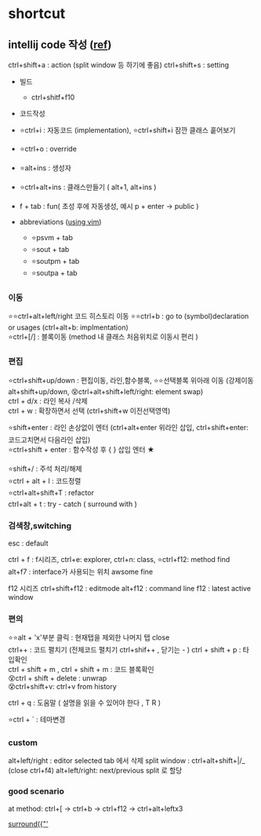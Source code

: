 # shortcut

## intellij code 작성  ([ref](https://ifuwanna.tistory.com/241))
ctrl+shift+a : action (split window 등 하기에 좋음)
ctrl+shift+s : setting


- 빌드 
  - ctrl+shitf+f10


-  코드작성
  - ⭐ctrl+i : 자동코드 (implementation), ⭐ctrl+shift+i 잠깐 클래스 훝어보기  
  - ⭐ctrl+o : override  
  - ⭐alt+ins : 생성자  

  - ⭐ctrl+alt+ins : 클래스만들기 ( alt+1, alt+ins )

  - f + tab : fun( 초성 후에 자동생성, 예시 p + enter -> public )  

  - abbreviations ([using vim](https://stackoverflow.com/questions/44718146/vim-have-incorrect-cursor))   
    - ⭐psvm + tab  
    - ⭐sout + tab  
    - ⭐soutpm + tab  
    - ⭐soutpa + tab  


### 이동
⭐⭐ctrl+alt+left/right 코드 히스토리 이동
⭐⭐ctrl+b : go to (symbol)declaration or usages (ctrl+alt+b: implmentation)   
⭐ctrl+\[/\] : 블록이동 (method 내 클래스 처음위치로 이동시 편리 )

### 편집
⭐ctrl+shift+up/down : 편집이동, 라인,함수블록, 
⭐⭐선택블록 위아래 이동 (강제이동 alt+shift+up/down, 😵ctrl+alt+shift+left/right: element swap)  
ctrl + d/x              : 라인 복사 /삭제   
ctrl + w                : 확장하면서 선택 (ctrl+shift+w 이전선택영역)  

⭐shift+enter           : 라인 손상없이 엔터 (ctrl+alt+enter 위라인 삽입, ctrl+shift+enter: 코드고치면서 다음라인 삽입)  
⭐ctrl+shift + enter     : 함수작성 후 { } 삽입 엔터 ★   

⭐shift+/               : 주석 처리/해제  
⭐ctrl + alt + l : 코드정렬   
⭐ctrl+alt+shift+T : refactor   
ctrl+alt + t         : try - catch ( surround with )  

### 검색창,switching
esc : default

ctrl + f :  f시리즈, ctrl+e: explorer, ctrl+n: class, ⭐ctrl+f12: method find  
alt+f7   : interface가 사용되는 위치 awsome fine

f12 시리즈
ctrl+shift+f12 : editmode
alt+f12 : command line
f12 : latest active window


### 편의
⭐⭐alt + 'x'부분 클릭 : 현재탭을 제외한 나머지 탭 close   
ctrl++ : 코드 펼치기 (전체코드 펼치기 ctrl+shif++  , 닫기는 - )
ctrl + shift + p : 타입확인  
ctrl + shift + m , ctrl + shift + m : 코드 블록확인  
😵ctrl + shift + delete : unwrap   
😵ctrl+shift+v: ctrl+v from history  

ctrl + q : 도움말 ( 설명을 읽을 수 있어야 한다 , T R )  

⭐ctrl + \` : 테마변경


### custom
alt+left/right : editor selected tab 에서 삭제
split window : ctrl+alt+shift+|/_ (close ctrl+f4)
alt+left/right: next/previous split 로 할당


### good scenario
at method: ctrl+\[ → ctrl+b → ctrl+f12 → ctrl+alt+leftx3 

[surround({"'](https://www.jetbrains.com/idea/guide/tips/surround-with-brackets-quotes/)    
 
